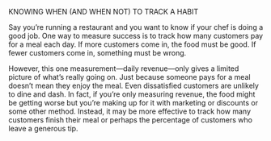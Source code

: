 KNOWING WHEN (AND WHEN NOT) TO TRACK A HABIT

Say you’re running a restaurant and you want to know if your chef is
doing a good job. One way to measure success is to track how many
customers pay for a meal each day. If more customers come in, the
food must be good. If fewer customers come in, something must be
wrong.

However, this one measurement—daily revenue—only gives a
limited picture of what’s really going on. Just because someone pays
for a meal doesn’t mean they enjoy the meal. Even dissatisfied
customers are unlikely to dine and dash. In fact, if you’re only
measuring revenue, the food might be getting worse but you’re making
up for it with marketing or discounts or some other method. Instead, it
may be more effective to track how many customers finish their meal
or perhaps the percentage of customers who leave a generous tip.